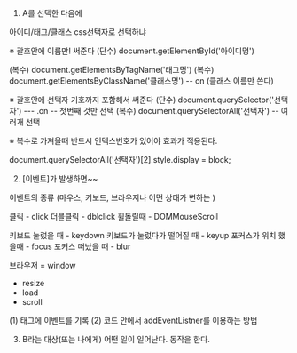 1) A를 선택한 다음에

아이디/태그/클래스
css선택자로 선택하냐

※ 괄호안에 이름만! 써준다
(단수) document.getElementById('아이디명')

(복수) document.getElementsByTagName('태그명')
(복수) document.getElementsByClassName('클래스명')  -- on (클래스 이름만 쓴다)

※ 괄호안에 선택자 기호까지 포함해서 써준다
(단수) document.querySelector('선택자')  --- .on  -- 첫번째 것만 선택
(복수) document.querySelectorAll('선택자') -- 여러개 선택

※ 복수로 가져올때 반드시 인덱스번호가 있어야 효과가 적용된다.

document.querySelectorAll('선택자')[2].style.display = block;


2) [이벤트]가 발생하면~~

이벤트의 종류
(마우스, 키보드, 브라우저나 어떤 상태가 변하는 )
  
  클릭 - click
  더블클릭 - dblclick
  휠돌릴때 - DOMMouseScroll

  키보드 눌렀을 때 - keydown
  키보드가 눌렀다가 떨어질 때 - keyup
  포커스가 위치 했을때 - focus
  포커스 떠났을 때 - blur

  브라우저 = window
  - resize
  - load
  - scroll


(1) 태그에 이벤트를 기록
(2) 코드 안에서 addEventListner를 이용하는 방법


3) B라는 대상(또는 나에게)
   어떤 일이 일어난다. 동작을 한다.



